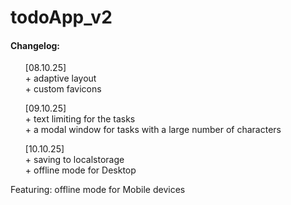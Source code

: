 # todoApp_v2

<h4>Changelog:</h4>
  <ul>
    [08.10.25]
   <br> + adaptive layout
   <br> + custom favicons
  </ul>

  <ul>
    [09.10.25]
   <br> + text limiting for the tasks
   <br> + a modal window for tasks with a large number of characters
  </ul>

  <ul>
    [10.10.25]
   <br> + saving to localstorage
   <br> + offline mode for Desktop
  </ul>

Featuring:
offline mode for Mobile devices
